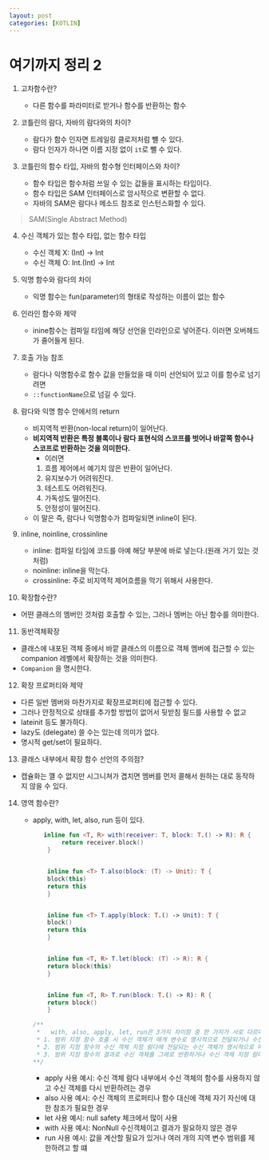 ```yaml
---
layout: post
categories: [KOTLIN]
---
```



# 여기까지 정리 2

1. 고차함수란?
   - 다른 함수를 파라미터로 받거나 함수를 반환하는 함수

2. 코틀린의 람다, 자바의 람다와의 차이?
   - 람다가 함수 인자면 트레일링 클로저처럼 뺼 수 있다.
   - 람다 인자가 하나면 이름 지정 없이 `it`로 뺄 수 있다.


3. 코틀린의 함수 타입, 자바의 함수형 인터페이스와 차이?
   - 함수 타입은 함수처럼 쓰일 수 있는 값들을 표시하는 타입이다.
   - 함수 타입은 SAM 인터페이스로 암시적으로 변환할 수 없다.
   - 자바의 SAM은 람다나 메소드 참조로 인스턴스화할 수 있다.

> SAM(Single Abstract Method)

4. 수신 객체가 있는 함수 타입, 없는 함수 타입
    - 수신 객체 X:  (Int) -> Int
    - 수신 객체 O: Int.(Int) -> Int
  
5. 익명 함수와 람다의 차이
   - 익명 함수는 fun(parameter)의 형태로 작성하는 이름이 없는 함수

6. 인라인 함수와 제약
   - inine함수는 컴파일 타임에 해당 선언을 인라인으로 넣어준다. 이러면 오버헤드가 줄어들게 된다.

7. 호출 가능 참조
   - 람다나 익명함수로 함수 값을 만들었을 때 이미 선언되어 있고 이를 함수로 넘기려면
   - `::functionName`으로 넘길 수 있다.

8. 람다와 익명 함수 안에서의 return
   - 비지역적 반환(non-local return)이 일어난다.
   - **비지역적 반환은 특정 블록이나 람다 표현식의 스코프를 벗어나 바깥쪽 함수나 스코프로 반환하는 것을 의미한다.**
     - 이러면
     1. 흐름 제어에서 예기치 않은 반환이 일어난다.
     2. 유지보수가 어려워진다.
     3. 테스트도 어려워진다.
     4. 가독성도 떨어진다.
     5. 안정성이 떨어진다.
   - 이 말은 즉, 람다나 익명함수가 컴파일되면 inline이 된다.
9. inline, noinline, crossinline
   - inline: 컴파일 타임에 코드를 아예 해당 부분에 바로 넣는다.(원래 거기 있는 것처럼)
   - noinline: inline을 막는다.
   - crossinline: 주로 비지역적 제어흐름을 막기 위해서 사용한다.

10. 확장함수란?
   - 어떤 클래스의 멤버인 것처럼 호출할 수 있는, 그러나 멤버는 아닌 함수를 의미한다. 

11. 동반객체확장
   - 클래스에 내포된 객체 중에서 바깥 클래스의 이름으로 객체 멤버에 접근할 수 있는 companion 레벨에서 확장하는 것을 의미한다.
   - `Companion` 을 명시한다.


12. 확장 프로퍼티와 제약
   - 다른 일반 멤버와 마찬가지로 확장프로퍼티에 접근할 수 있다.
   - 그러나 안정적으로 상태를 추가할 방법이 없어서 뒷받침 필드를 사용할 수 없고
   - lateinit 등도 불가하다.
   - lazy도 (delegate) 쓸 수는 있는데 의미가 없다.
   - 명시적 get/set이 필요하다.


13. 클래스 내부에서 확장 함수 선언의 주의점?
   - 캡슐화는 꺨 수 없지만 시그니쳐가 겹치면 멤버를 먼저 콜해서 원하는 대로 동작하지 않을 수 있다. 

14. 영역 함수란?
    - apply, with, let, also, run 등이 있다.

      ```kotlin
         inline fun <T, R> with(receiver: T, block: T.() -> R): R {
              return receiver.block()
          }
      
      
          inline fun <T> T.also(block: (T) -> Unit): T {
          block(this)
          return this
          }
      
      
          inline fun <T> T.apply(block: T.() -> Unit): T {
          block()
          return this
          }
      
      
          inline fun <T, R> T.let(block: (T) -> R): R {
          return block(this)
          }
      
      
          inline fun <T, R> T.run(block: T.() -> R): R {
          return block()
          }
 
      /**
       *   with, also, apply, let, run은 3가지 차이점 중 한 가지가 서로 다르다.
       * 1. 범위 지정 함수 호출 시 수신 객체가 매개 변수로 명시적으로 전달되거나 수신 객체의 확장 함수 형태로 암시적 수신 객체로 전달  
       * 2. 범위 지정 함수의 수신 객체 지정 람다에 전달되는 수신 객체가 명시적으로 매개 변수로 전달되거나 수신 객체의 확장 함수로 암시적인 수신 객체로 코드 블록 내부로 전달
       * 3. 범위 지정 함수의 결과로 수신 객체를 그래로 반환하거나 수신 객체 지정 람다의 실행 결과 반환
      **/
      ```
        - apply 사용 예시: 수신 객체 람다 내부에서 수신 객체의 함수를 사용하지 않고 수신 객체를 다시 반환하려는 경우
        - also 사용 예시: 수신 객체의 프로퍼티나 함수 대신에 객체 자기 자신에 대한 참조가 필요한 경우
        - let 사용 예시: null safety 체크에서 많이 사용
        - with 사용 예시: NonNull 수신객체이고 결과가 필요하지 않은 경우
        - run 사용 예시: 값을 계산할 필요가 있거나 여러 개의 지역 변수 범위를 제한하려고 할 떄

